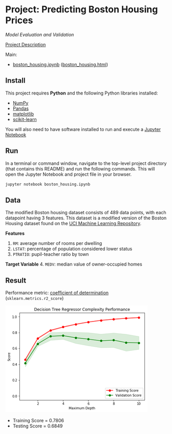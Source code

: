 
# Project: Predicting Boston Housing Prices
*Model Evaluation and Validation*

[Project Description](others/project_description.md)

Main:

- [boston_housing.ipynb](https://github.com/Haoran830/Machine-Learning-Nanodegree/blob/master/1-Predicting-Boston-Housing-Prices/boston_housing.ipynb) ([boston_housing.html](https://haoran830.github.io/Machine-Learning-Nanodegree/1-Predicting-Boston-Housing-Prices/others/boston_housing.html))

## Install

This project requires **Python** and the following Python libraries installed:

- [NumPy](http://www.numpy.org/)
- [Pandas](http://pandas.pydata.org/)
- [matplotlib](http://matplotlib.org/)
- [scikit-learn](http://scikit-learn.org/stable/)

You will also need to have software installed to run and execute a [Jupyter Notebook](http://ipython.org/notebook.html)

## Run

In a terminal or command window, navigate to the top-level project directory (that contains this README) and run the following commands. This will open the Jupyter Notebook and project file in your browser.

```bash
jupyter notebook boston_housing.ipynb
```

## Data

The modified Boston housing dataset consists of 489 data points, with each datapoint having 3 features. This dataset is a modified version of the Boston Housing dataset found on the [UCI Machine Learning Repository](https://archive.ics.uci.edu/ml/datasets/Housing).

**Features**
1.  `RM`: average number of rooms per dwelling
2. `LSTAT`: percentage of population considered lower status
3. `PTRATIO`: pupil-teacher ratio by town

**Target Variable**
4. `MEDV`: median value of owner-occupied homes

## Result
Performance metric: [coefficient of determination](https://stattrek.com/statistics/dictionary.aspx?definition=coefficient_of_determination) (`sklearn.metrics.r2_score`)

![](images/1-learning-curve.png)

- Training Score =  0.7806
- Testing Score = 0.6849
